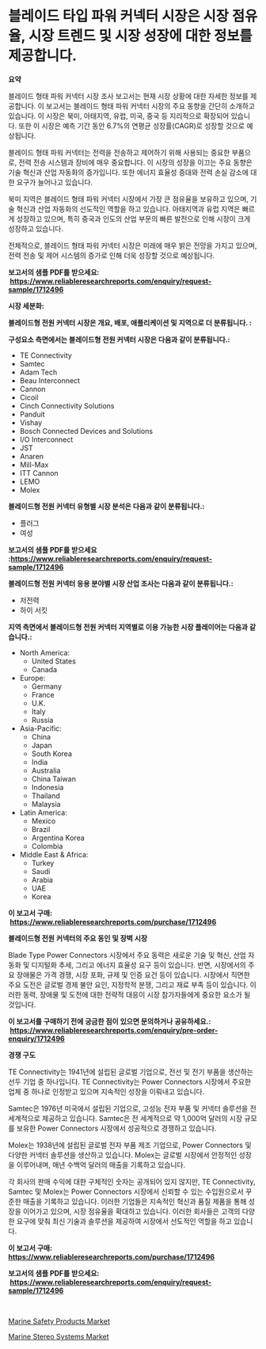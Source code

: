 <p><h1>블레이드 타입 파워 커넥터 시장은 시장 점유율, 시장 트렌드 및 시장 성장에 대한 정보를 제공합니다.</h1></p><p><strong>요약</strong></p>
<p><p>블레이드 형태 파워 커넥터 시장 조사 보고서는 현재 시장 상황에 대한 자세한 정보를 제공합니다. 이 보고서는 블레이드 형태 파워 커넥터 시장의 주요 동향을 간단히 소개하고 있습니다. 이 시장은 북미, 아태지역, 유럽, 미국, 중국 등 지리적으로 확장되어 있습니다. 또한 이 시장은 예측 기간 동안 6.7%의 연평균 성장률(CAGR)로 성장할 것으로 예상됩니다.</p><p>블레이드 형태 파워 커넥터는 전력을 전송하고 제어하기 위해 사용되는 중요한 부품으로, 전력 전송 시스템과 장비에 매우 중요합니다. 이 시장의 성장을 이끄는 주요 동향은 기술 혁신과 산업 자동화의 증가입니다. 또한 에너지 효율성 증대와 전력 손실 감소에 대한 요구가 늘어나고 있습니다.</p><p>북미 지역은 블레이드 형태 파워 커넥터 시장에서 가장 큰 점유율을 보유하고 있으며, 기술 혁신과 산업 자동화의 선도적인 역할을 하고 있습니다. 아태지역과 유럽 지역은 빠르게 성장하고 있으며, 특히 중국과 인도의 산업 부문의 빠른 발전으로 인해 시장이 크게 성장하고 있습니다.</p><p>전체적으로, 블레이드 형태 파워 커넥터 시장은 미래에 매우 밝은 전망을 가지고 있으며, 전력 전송 및 제어 시스템의 증가로 인해 더욱 성장할 것으로 예상됩니다.</p></p>
<p><strong>보고서의 샘플 PDF를 받으세요: &nbsp;<a href="https://www.reliableresearchreports.com/enquiry/request-sample/1712496">https://www.reliableresearchreports.com/enquiry/request-sample/1712496</a></strong></p>
<p><strong>시장 세분화:</strong></p>
<p><strong> 블레이드형 전원 커넥터 시장은 개요, 배포, 애플리케이션 및 지역으로 더 분류됩니다. :</strong></p>
<p><strong>구성요소 측면에서는 블레이드형 전원 커넥터 시장은 다음과 같이 분류됩니다.:</strong></p>
<p><ul><li>TE Connectivity</li><li>Samtec</li><li>Adam Tech</li><li>Beau Interconnect</li><li>Cannon</li><li>Cicoil</li><li>Cinch Connectivity Solutions</li><li>Panduit</li><li>Vishay</li><li>Bosch Connected Devices and Solutions</li><li>I/O Interconnect</li><li>JST</li><li>Anaren</li><li>Mill-Max</li><li>ITT Cannon</li><li>LEMO</li><li>Molex</li></ul></p>
<p><strong> 블레이드형 전원 커넥터 유형별 시장 분석은 다음과 같이 분류됩니다.:</strong></p>
<p><ul><li>플러그</li><li>여성</li></ul></p>
<p><strong>보고서의 샘플 PDF를 받으세요 :<a href="https://www.reliableresearchreports.com/enquiry/request-sample/1712496">https://www.reliableresearchreports.com/enquiry/request-sample/1712496</a></strong></p>
<p><strong> 블레이드형 전원 커넥터 응용 분야별 시장 산업 조사는 다음과 같이 분류됩니다.:</strong></p>
<p><ul><li>저전력</li><li>하이 서킷</li></ul></p>
<p><strong>지역 측면에서 블레이드형 전원 커넥터 지역별로 이용 가능한 시장 플레이어는 다음과 같습니다.:</strong></p>
<p><ul>
    <li>
        North America:
        <ul>
            <li>United States</li>
            <li>Canada</li>
        </ul>
    </li>
    <li>
        Europe:
        <ul>
            <li>Germany</li>
            <li>France</li>
            <li>U.K.</li>
            <li>Italy</li>
            <li>Russia</li>
        </ul>
    </li>
    <li>
        Asia-Pacific:
        <ul>
            <li>China</li>
            <li>Japan</li>
            <li>South Korea</li>
            <li>India</li>
            <li>Australia</li>
            <li>China Taiwan</li>
            <li>Indonesia</li>
            <li>Thailand</li>
            <li>Malaysia</li>
        </ul>
    </li>
    <li>
        Latin America:
        <ul>
            <li>Mexico</li>
            <li>Brazil</li>
            <li>Argentina Korea</li>
            <li>Colombia</li>
        </ul>
    </li>
    <li>
        Middle East & Africa:
        <ul>
            <li>Turkey</li>
            <li>Saudi</li>
            <li>Arabia</li>
            <li>UAE</li>
            <li>Korea</li>
        </ul>
    </li>
    </ul></p>
<p><strong>이 보고서 구매: &nbsp;<a href="https://www.reliableresearchreports.com/purchase/1712496">https://www.reliableresearchreports.com/purchase/1712496</a></strong></p>
<p><strong>블레이드형 전원 커넥터의 주요 동인 및 장벽 시장</strong></p>
<p><p>Blade Type Power Connectors 시장에서 주요 동력은 새로운 기술 및 혁신, 산업 자동화 및 디지털화 추세, 그리고 에너지 효율성 요구 등이 있습니다. 반면, 시장에서의 주요 장애물은 가격 경쟁, 시장 포화, 규제 및 인증 요건 등이 있습니다. 시장에서 직면한 주요 도전은 글로벌 경제 불안 요인, 지정학적 분쟁, 그리고 재료 부족 등이 있습니다. 이러한 동력, 장애물 및 도전에 대한 전략적 대응이 시장 참가자들에게 중요한 요소가 될 것입니다.</p></p>
<p><strong>이 보고서를 구매하기 전에 궁금한 점이 있으면 문의하거나 공유하세요.: &nbsp;<a href="https://www.reliableresearchreports.com/enquiry/pre-order-enquiry/1712496">https://www.reliableresearchreports.com/enquiry/pre-order-enquiry/1712496</a></strong></p>
<p><strong>경쟁 구도</strong></p>
<p><p>TE Connectivity는 1941년에 설립된 글로벌 기업으로, 전선 및 전기 부품을 생산하는 선두 기업 중 하나입니다. TE Connectivity는 Power Connectors 시장에서 주요한 업체 중 하나로 인정받고 있으며 지속적인 성장을 이뤄내고 있습니다. </p><p>Samtec은 1976년 미국에서 설립된 기업으로, 고성능 전자 부품 및 커넥터 솔루션을 전 세계적으로 제공하고 있습니다. Samtec은 전 세계적으로 약 1,000억 달러의 시장 규모를 보유한 Power Connectors 시장에서 성공적으로 경쟁하고 있습니다.</p><p>Molex는 1938년에 설립된 글로벌 전자 부품 제조 기업으로, Power Connectors 및 다양한 커넥터 솔루션을 생산하고 있습니다. Molex는 글로벌 시장에서 안정적인 성장을 이루어내며, 매년 수백억 달러의 매출을 기록하고 있습니다.</p><p>각 회사의 판매 수익에 대한 구체적인 숫자는 공개되어 있지 않지만, TE Connectivity, Samtec 및 Molex는 Power Connectors 시장에서 신뢰할 수 있는 수입원으로서 꾸준한 매출을 기록하고 있습니다. 이러한 기업들은 지속적인 혁신과 품질 제품을 통해 성장을 이어가고 있으며, 시장 점유율을 확대하고 있습니다. 이러한 회사들은 고객의 다양한 요구에 맞춰 최신 기술과 솔루션을 제공하여 시장에서 선도적인 역할을 하고 있습니다.</p></p>
<p><strong>이 보고서 구매: &nbsp; <a href="https://www.reliableresearchreports.com/purchase/1712496">https://www.reliableresearchreports.com/purchase/1712496</a></strong></p>
<p><strong>보고서의 샘플 PDF를 받으세요: &nbsp;<a href="https://www.reliableresearchreports.com/enquiry/request-sample/1712496">https://www.reliableresearchreports.com/enquiry/request-sample/1712496</a></strong><strong></strong></p>
<p>&nbsp;</p>
<p><p><a href="https://github.com/peachesmcdowel1/Market-Research-Report-List-1/blob/main/marine-safety-products-market.md">Marine Safety Products Market</a></p><p><a href="https://github.com/edytherolanlouisejk1miz0wig/Market-Research-Report-List-1/blob/main/marine-stereo-systems-market.md">Marine Stereo Systems Market</a></p></p>